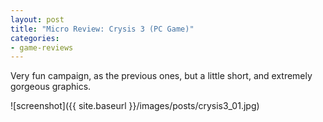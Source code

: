```yaml
---
layout: post
title: "Micro Review: Crysis 3 (PC Game)"
categories:
- game-reviews
---
```



Very fun campaign, as the previous ones, but a little short, and extremely gorgeous graphics.


![screenshot]({{ site.baseurl }}/images/posts/crysis3_01.jpg)

